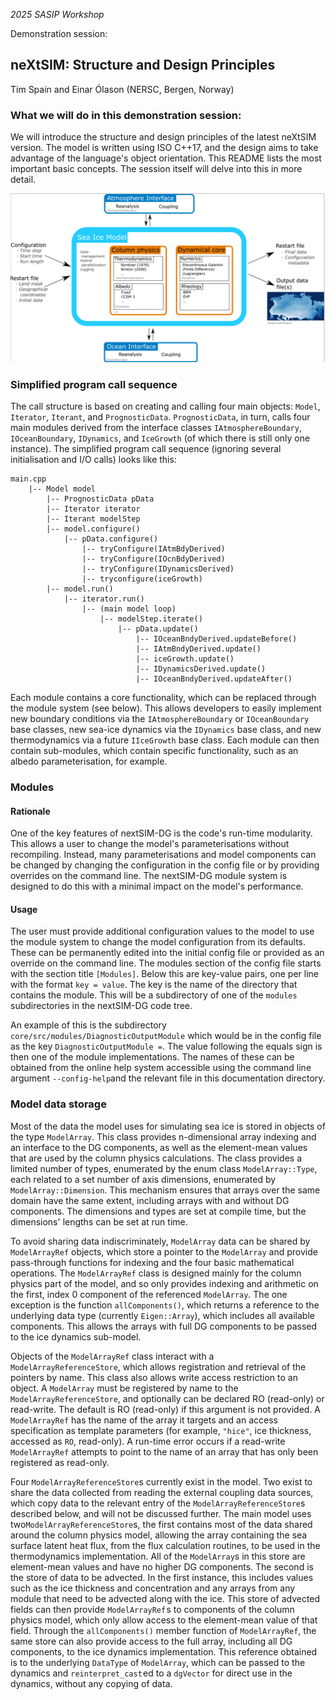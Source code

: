 _2025 SASIP Workshop_

Demonstration session:

## neXtSIM: Structure and Design Principles
Tim Spain and Einar Ólason (NERSC, Bergen, Norway)

### What we will do in this demonstration session:

We will introduce the structure and design principles of the latest neXtSIM version. The model is written using ISO C++17, and the design aims to take advantage of the language's object orientation. This README lists the most important basic concepts. The session itself will delve into this in more detail.

![](../nextsimdg.png)

### Simplified program call sequence

The call structure is based on creating and calling four main objects: ``Model``, ``Iterator``, ``Iterant``, and ``PrognosticData``. ``PrognosticData``, in turn, calls four main modules derived from the interface classes ``IAtmosphereBoundary``, ``IOceanBoundary``, ``IDynamics``, and ``IceGrowth`` (of which there is still only one instance). The simplified program call sequence (ignoring several initialisation and I/O calls) looks like this:

```
main.cpp
    |-- Model model
        |-- PrognosticData pData
        |-- Iterator iterator
        |-- Iterant modelStep
        |-- model.configure()
            |-- pData.configure()
                |-- tryConfigure(IAtmBdyDerived)
                |-- tryConfigure(IOcnBdyDerived)
                |-- tryConfigure(IDynamicsDerived)
                |-- tryconfigure(iceGrowth)
        |-- model.run()
            |-- iterator.run()
                |-- (main model loop)
                    |-- modelStep.iterate()
                        |-- pData.update()
                            |-- IOceanBndyDerived.updateBefore()
                            |-- IAtmBndyDerived.update()
                            |-- iceGrowth.update()
                            |-- IDynamicsDerived.update()
                            |-- IOceanBndyDerived.updateAfter()
```

Each module contains a core functionality, which can be replaced through the module system (see below). This allows developers to easily implement new boundary conditions via the ``IAtmosphereBoundary`` or ``IOceanBoundary`` base classes, new sea-ice dynamics via the ``IDynamics`` base class, and new thermodynamics via a future ``IIceGrowth`` base class. Each module can then contain sub-modules, which contain specific functionality, such as an albedo parameterisation, for example.


### Modules

#### Rationale

One of the key features of nextSIM-DG is the code's run-time modularity. This allows a user to change the model's parameterisations without recompiling. Instead, many parameterisations and model components can be changed by changing the configuration in the config file or by providing overrides on the command line. The nextSIM-DG module system is designed to do this with a minimal impact on the model's performance.

#### Usage

The user must provide additional configuration values to the model to use the module system to change the model configuration from its defaults. These can be permanently edited into the initial config file or provided as an override on the command line. The modules section of the config file starts with the section title ``[Modules]``. Below this are key-value pairs, one per line with the format ``key = value``. The key is the name of the directory that contains the module. This will be a subdirectory of one of the ``modules`` subdirectories in the nextSIM-DG code tree.

An example of this is the subdirectory ``core/src/modules/DiagnosticOutputModule`` which would be in the config file as the key ``DiagnosticOutputModule =``. The value following the equals sign is then one of the module implementations. The names of these can be obtained from the online help system accessible using the command line argument ``--config-help``and the relevant file in this documentation directory.


### Model data storage

Most of the data the model uses for simulating sea ice is stored in objects of the type ``ModelArray``. This class provides n-dimensional array indexing and an interface to the DG components, as well as the element-mean values that are used by the column physics calculations. The class provides a limited number of types, enumerated by the enum class ``ModelArray::Type``, each related to a set number of axis dimensions, enumerated by ``ModelArray::Dimension``. This mechanism ensures that arrays over the same domain have the same extent, including arrays with and without DG components. The dimensions and types are set at compile time, but the dimensions' lengths can be set at run time.

To avoid sharing data indiscriminately, ``ModelArray`` data can be shared by ``ModelArrayRef`` objects, which store a pointer to the ``ModelArray`` and provide pass-through functions for indexing and the four basic mathematical operations. The ``ModelArrayRef`` class is designed mainly for the column physics part of the model, and so only provides indexing and arithmetic on the first, index 0 component of the referenced ``ModelArray``. The one exception is the function ``allComponents()``, which returns a reference to the underlying data type (currently ``Eigen::Array``), which includes all available components. This allows the arrays with full DG components to be passed to the ice dynamics sub-model.

Objects of the ``ModelArrayRef`` class interact with a ``ModelArrayReferenceStore``, which allows registration and retrieval of the pointers by name. This class also allows write access restriction to an object. A ``ModelArray`` must be registered by name to the ``ModelArrayReferenceStore``, and optionally can be declared RO (read-only) or read-write. The default is RO (read-only) if this argument is not provided. A ``ModelArrayRef`` has the name of the array it targets and an access specification as template parameters (for example, ``"hice"``, ice thickness, accessed as ``RO``, read-only). A run-time error occurs if a read-write ``ModelArrayRef`` attempts to point to the name of an array that has only been registered as read-only.

Four ``ModelArrayReferenceStore``s currently exist in the model. Two exist to share the data collected from reading the external coupling data sources, which copy data to the relevant entry of the ``ModelArrayReferenceStore``s described below, and will not be discussed further. The main model uses two``ModelArrayReferenceStore``s, the first contains most of the data shared around the column physics model, allowing the array containing the sea surface latent heat flux, from the flux calculation routines, to be used in the thermodynamics implementation. All of the ``ModelArray``s in this store are element-mean values and have no higher DG components. The second is the store of data to be advected. In the first instance, this includes values such as the ice thickness and concentration and any arrays from any module that need to be advected along with the ice. This store of advected fields can then provide ``ModelArrayRef`` s to components of the column physics model, which only allow access to the element-mean value of that field. Through the ``allComponents()`` member function of ``ModelArrayRef``, the same store can also provide access to the full array, including all DG components, to the ice dynamics implementation. This reference obtained is to the underlying ``DataType`` of ``ModelArray``, which can be passed to the dynamics and ``reinterpret_cast`` ed to a ``dgVector`` for direct use in the dynamics, without any copying of data.
